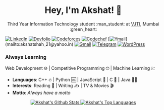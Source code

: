 <h1 align="center">Hey, I'm Akshat! 👋</h1>
<p align="center">Third Year Information Technology student :man_student: at <a href="https://vjtimumbai.in/">VJTI</a>, Mumbai :green_heart:</p>

[![LinkedIn](https://img.shields.io/badge/akshatshah__21-0077b5?style=for-the-badge&logo=Linkedin&logoColor=white)](https://www.linkedin.com/in/akshatshah21)
[![Devfolio](https://img.shields.io/badge/Devfolio-akshatshah__21-3770ff?style=for-the-badge)](https://devfolio.co/@akshatshah_21)
[![Codeforces](https://img.shields.io/badge/hades__21-lightgrey?style=for-the-badge&logo=codeforces&logoColor=white)](https://codeforces.com/profile/hades_21)
[![Codechef](https://img.shields.io/badge/hades__21-5b4638?style=for-the-badge&logo=codechef&logoColor=white)](https://www.codechef.com/users/hades_21)
[![Ymail](https://img.shields.io/badge/akshatshah__21%40yahoo.in-6001d2?style=for-the-badge&logo=yahoo!)](mailto:akshatshah_21@yahoo.in)
[![Gmail](https://img.shields.io/badge/anshah__b18%40it.vjti.ac.in-d14836?style=for-the-badge&logo=gmail&logoColor=white)](mailto:anshah_b18@it.vjti.ac.in)
[![Telegram](https://img.shields.io/badge/Hades__218-9cf?style=for-the-badge&logo=telegram&logoColor=white)](https://t.me/Hades_218)
[![WordPress](https://img.shields.io/badge/imagination_boundless-21759b?style=for-the-badge&logo=wordpress&logoColor=white)](https://imaginationboundless.wordpress.com/)

### Always Learning
Web Development  :globe_with_meridians:  |  Competitive Programming  :nerd_face:  |  Machine Learning  :chart: 


- **Languages**: C++  :fire:  |  Python  :cool:  |  JavaScript  :yellow_heart:  |  C  :monocle_face:  |  Java  :man_shrugging:
- **Interests**: Reading  :green_book:  |  Writing  :writing_hand:  |  TV & Movies  :clapper: 
- **Motto**: _Always have a motto_


<div align="center">
  <span align="left">
    <a align="left" href="https://github.com/anuraghazra/github-readme-stats">
      <img src="https://github-readme-stats.vercel.app/api?username=akshatshah21&show_icons=true&theme=gruvbox" alt="Akshat's Github Stats">
    </a>
  </span>
  <span align="right">                                                                                                                  
    <a align="right" href="href="https://github.com/anuraghazra/github-readme-stats">
      <img src="https://github-readme-stats.vercel.app/api/top-langs/?username=akshatshah21&layout=compac&show_icons=true&theme=gruvboxt" alt="Akshat's Top Languages">
    </a>
  </span>
</div>

<!--
**akshatshah21/akshatshah21** is a ✨ _special_ ✨ repository because its `README.md` (this file) appears on your GitHub profile.

Here are some ideas to get you started:

- 🔭 I’m currently working on ...
- 🌱 I’m currently learning ...
- 👯 I’m looking to collaborate on ...
- 🤔 I’m looking for help with ...
- 💬 Ask me about ...
- 📫 How to reach me: ...
- 😄 Pronouns: ...
- ⚡ Fun fact: ...
-->
